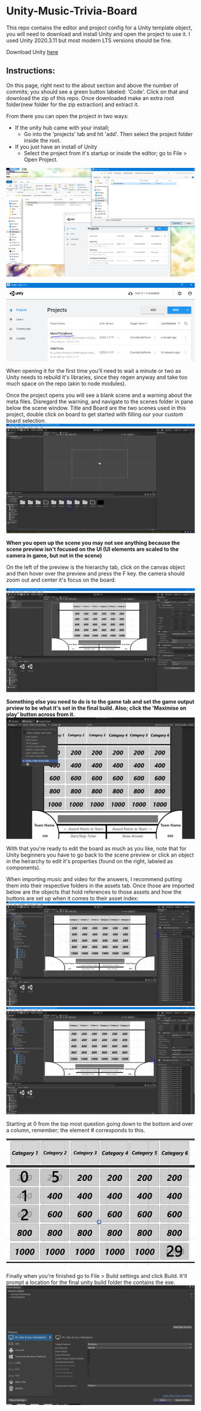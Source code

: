 # Unity-Music-Trivia-Board

This repo contains the editor and project config for a Unity template object, you will need to download and install Unity and open the project to use it. I used Unity 2020.3.11 but most modern LTS versions should be fine. 

Download Unity [here](https://unity.com/download)

## Instructions:

On this page, right next to the about section and above the number of commits; you should see a green button labeled: 'Code'. 
Click on that and download the zip of this repo. Once downloaded make an extra root folder(new folder for the zip extraction) and extract it. 

From there you can open the project in two ways:
- If the unity hub came with your install;
  - Go into the 'projects' tab and hit 'add'. Then select the project folder inside the root. 
- If you just have an install of Unity
  - Select the project from it's startup or inside the editor; go to File > Open Project.
  
![alt1](inst_1.PNG)

![alt2](inst_2.PNG)

When opening it for the first time you'll need to wait a minute or two as Unity needs to rebuild it's libraries, since they regen anyway and take too much space on the repo (akin to node modules). 


Once the project opens you will see a blank scene and a warning about the meta files. Disregard the warning, and navigate to the scenes folder in pane below the scene window. Title and Board are the two scenes used in this project, double click on board to get started with filling our your custom board selection. 
![alt3](inst_3.PNG)

**When you open up the scene you may not see anything because the scene preview isn't focused on the UI (UI elements are scaled to the camera in game, but not in the scene)**

On the left of the preview is the hierarchy tab, click on the canvas object and then hover over the preview and press the F key. the camera should zoom out and center it's focus on the board. 

![alt4](inst_4.PNG)

**Something else you need to do is to the game tab and set the game output prview to be what it's set in the final build. Also; click the 'Maximise on play' button across from it.**
![alt0](inst_3-5.PNG)

With that you're ready to edit the board as much as you like, note that for Unity beginners you have to go back to the scene preview or click an object in the heirarchy to edit it's properties (found on the right, labeled as components). 

When importing music and video for the answers, I recommend putting them into their respective folders in the assets tab.
Once those are imported below are the objects that hold references to those assets and how the buttons are set up when it comes to their asset index:
![alt5](inst_5.PNG)
![alt6](inst_6.PNG)

Starting at 0 from the top most question going down to the bottom and over a column, remember; the element # corresponds to this.

![order](orderBoard.png)

Finally when you're finished go to File > Build settings and click Build. It'll prompt a location for the final unity build folder the contains the exe. 
![alt7](inst_7.PNG)
